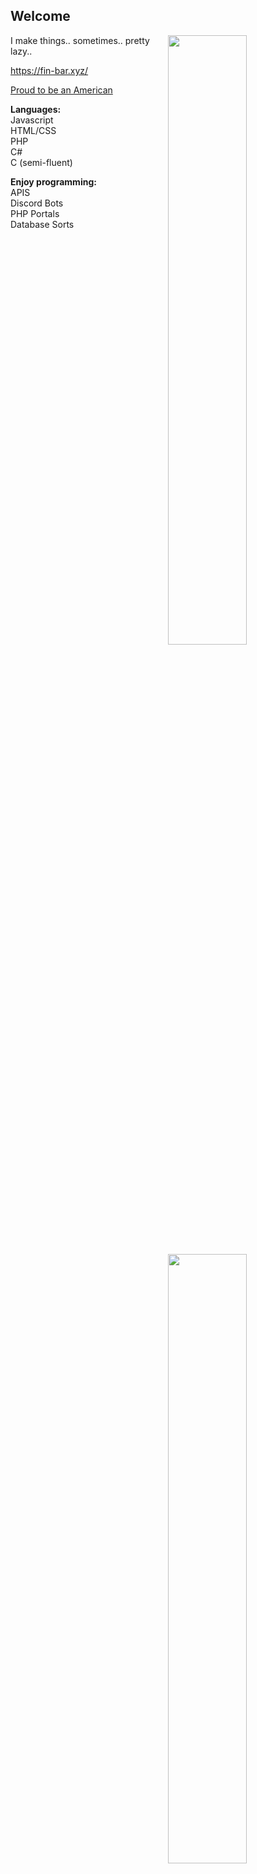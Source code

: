 ## Welcome

<img width="50%" align="right" src="https://github-readme-stats.vercel.app/api?username=OneAndonlyFinbar&theme=dark&include_all_commits=true">
<img width="50%" align="right" src="https://github-readme-stats.vercel.app/api/top-langs/?username=OneAndonlyFinbar&theme=dark&layout=compact">

I make things.. sometimes.. pretty lazy..

https://fin-bar.xyz/

[Proud to be an American](https://www.youtube.com/watch?v=Q65KZIqay4E)

**Languages:** <br>
Javascript <br>
HTML/CSS <br>
PHP <br>
C# <br>
C (semi-fluent) <br>

**Enjoy programming:** <br>
APIS <br>
Discord Bots <br>
PHP Portals <br>
Database Sorts
